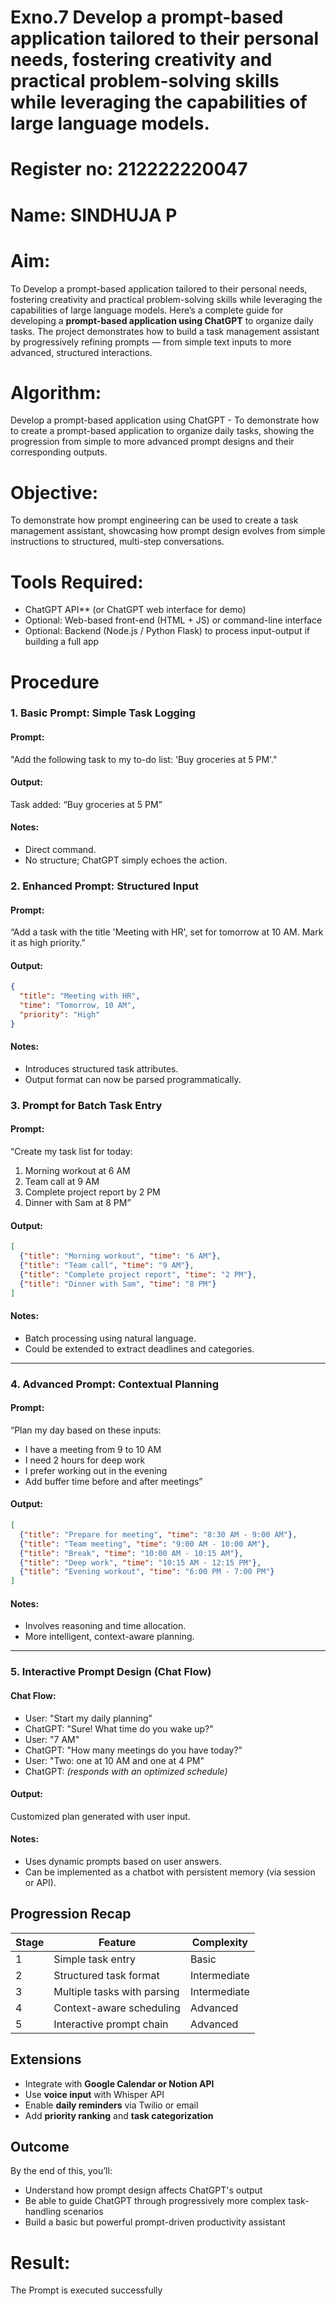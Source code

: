 # Exno.7 Develop a prompt-based application tailored to their personal needs, fostering creativity and practical problem-solving skills while leveraging the capabilities of large language models.
# Register no: 212222220047
# Name: SINDHUJA P
# Aim: 
To Develop a prompt-based application tailored to their personal needs, fostering creativity and practical problem-solving skills while leveraging the capabilities of large language models.
Here’s a complete guide for developing a **prompt-based application using ChatGPT** to organize daily tasks. The project demonstrates how to build a task management assistant by progressively refining prompts — from simple text inputs to more advanced, structured interactions.
# Algorithm: 
Develop a prompt-based application using ChatGPT - To demonstrate how to create a prompt-based application to organize daily tasks, showing the progression from simple to more advanced prompt designs and their corresponding outputs.

# Objective:

To demonstrate how prompt engineering can be used to create a task management assistant, showcasing how prompt design evolves from simple instructions to structured, multi-step conversations.

# Tools Required:

* ChatGPT API** (or ChatGPT web interface for demo)
* Optional: Web-based front-end (HTML + JS) or command-line interface
* Optional: Backend (Node.js / Python Flask) to process input-output if building a full app

# Procedure

### 1. Basic Prompt: Simple Task Logging

#### Prompt:

"Add the following task to my to-do list: 'Buy groceries at 5 PM'."

#### Output:

Task added: “Buy groceries at 5 PM”

#### Notes:

* Direct command.
* No structure; ChatGPT simply echoes the action.

### 2. Enhanced Prompt: Structured Input

#### Prompt:

“Add a task with the title 'Meeting with HR', set for tomorrow at 10 AM. Mark it as high priority.”

#### Output:

```json
{
  "title": "Meeting with HR",
  "time": "Tomorrow, 10 AM",
  "priority": "High"
}
```

#### Notes:

* Introduces structured task attributes.
* Output format can now be parsed programmatically.

### 3. Prompt for Batch Task Entry

#### Prompt:

“Create my task list for today:

1. Morning workout at 6 AM
2. Team call at 9 AM
3. Complete project report by 2 PM
4. Dinner with Sam at 8 PM”

#### Output:

```json
[
  {"title": "Morning workout", "time": "6 AM"},
  {"title": "Team call", "time": "9 AM"},
  {"title": "Complete project report", "time": "2 PM"},
  {"title": "Dinner with Sam", "time": "8 PM"}
]
```

#### Notes:

* Batch processing using natural language.
* Could be extended to extract deadlines and categories.

---

### 4. Advanced Prompt: Contextual Planning

#### Prompt:

“Plan my day based on these inputs:

* I have a meeting from 9 to 10 AM
* I need 2 hours for deep work
* I prefer working out in the evening
* Add buffer time before and after meetings”

#### Output:

```json
[
  {"title": "Prepare for meeting", "time": "8:30 AM - 9:00 AM"},
  {"title": "Team meeting", "time": "9:00 AM - 10:00 AM"},
  {"title": "Break", "time": "10:00 AM - 10:15 AM"},
  {"title": "Deep work", "time": "10:15 AM - 12:15 PM"},
  {"title": "Evening workout", "time": "6:00 PM - 7:00 PM"}
]
```

#### Notes:

* Involves reasoning and time allocation.
* More intelligent, context-aware planning.

---

### 5. Interactive Prompt Design (Chat Flow)

#### Chat Flow:

* User: "Start my daily planning"
* ChatGPT: "Sure! What time do you wake up?"
* User: "7 AM"
* ChatGPT: "How many meetings do you have today?"
* User: "Two: one at 10 AM and one at 4 PM"
* ChatGPT: *(responds with an optimized schedule)*

#### Output:

Customized plan generated with user input.

#### Notes:

* Uses dynamic prompts based on user answers.
* Can be implemented as a chatbot with persistent memory (via session or API).

## Progression Recap

| Stage | Feature                     | Complexity   |
| ----- | --------------------------- | -------------|
| 1     | Simple task entry           | Basic        |
| 2     | Structured task format      | Intermediate |
| 3     | Multiple tasks with parsing | Intermediate |
| 4     | Context-aware scheduling    | Advanced     |
| 5     | Interactive prompt chain    | Advanced     |


## Extensions

* Integrate with **Google Calendar or Notion API**
* Use **voice input** with Whisper API
* Enable **daily reminders** via Twilio or email
* Add **priority ranking** and **task categorization**

## Outcome

By the end of this, you’ll:

* Understand how prompt design affects ChatGPT's output
* Be able to guide ChatGPT through progressively more complex task-handling scenarios
* Build a basic but powerful prompt-driven productivity assistant


# Result: 
The Prompt is executed successfully


